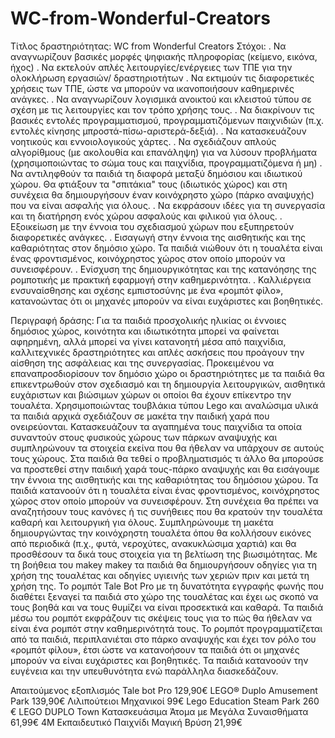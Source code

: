 # WC-from-Wonderful-Creators
Τίτλος δραστηριότητας: WC from Wonderful Creators
Στόχοι: 
. Να αναγνωρίζουν βασικές μορφές ψηφιακής πληροφορίας (κείμενο, εικόνα, ήχος)
.  Να εκτελούν απλές λειτουργίες/ενέργειες των ΤΠΕ για την ολοκλήρωση εργασιών/ δραστηριοτήτων
. Να εκτιμούν τις διαφορετικές χρήσεις των ΤΠΕ, ώστε να μπορούν να ικανοποιήσουν καθημερινές ανάγκες. 
.  Να αναγνωρίζουν λογισμικά ανοικτού και κλειστού τύπου σε σχέση με τις λειτουργίες και τον τρόπο χρήσης τους.
.  Να διακρίνουν τις βασικές εντολές προγραμματισμού, προγραμματιζόμενων παιχνιδιών (π.χ. εντολές κίνησης μπροστά-πίσω-αριστερά-δεξιά).
.  Να κατασκευάζουν νοητικούς και εννοιολογικούς χάρτες.
.  Να σχεδιάζουν απλούς αλγορίθμους (με ακολουθία και επανάληψη) για να λύσουν προβλήματα (χρησιμοποιώντας το σώμα τους και παιχνίδια, προγραμματιζόμενα ή μη) 
.  Να αντιληφθούν τα παιδιά τη διαφορά μεταξύ δημόσιου και ιδιωτικού χώρου. Θα φτιάξουν τα "σπιτάκια" τους (ιδιωτικός χώρος) και στη συνέχεια θα δημιουργήσουν έναν κοινόχρηστο χώρο (πάρκο αναψυχής) που να είναι ασφαλής για όλους.
. Να εκφράσουν ιδέες για τη συνεργασία και τη διατήρηση ενός χώρου ασφαλούς και φιλικού για όλους.
. Εξοικείωση με την έννοια του σχεδιασμού χώρων που εξυπηρετούν διαφορετικές ανάγκες.
. Εισαγωγή στην έννοια της αισθητικής και της καθαριότητας στον δημόσιο χώρο. Τα παιδιά νιώθουν ότι η τουαλέτα είναι ένας φροντισμένος, κοινόχρηστος χώρος στον οποίο μπορούν να συνεισφέρουν.
. Ενίσχυση της δημιουργικότητας και της κατανόησης της ρομποτικής με πρακτική εφαρμογή στην καθημερινότητα.
. Καλλιέργεια ενσυναίσθησης και σχέσης εμπιστοσύνης με ένα «ρομπότ φίλο», κατανοώντας ότι οι μηχανές μπορούν να είναι ευχάριστες και βοηθητικές.
 
 Περιγραφή δράσης:
Για τα παιδιά προσχολικής ηλικίας οι έννοιες  δημόσιος χώρος, κοινότητα και ιδιωτικότητα μπορεί να φαίνεται αφηρημένη, αλλά μπορεί να γίνει κατανοητή μέσα από παιχνίδια, καλλιτεχνικές δραστηριότητες και απλές ασκήσεις που προάγουν την αίσθηση της ασφάλειας και της συνεργασίας. Προκειμένου να επαναπροσδιορίσουν τον δημόσιο χώρο οι δραστηριότητες με τα παιδιά θα επικεντρωθούν στον σχεδιασμό και τη δημιουργία λειτουργικών, αισθητικά ευχάριστων και βιώσιμων χώρων οι οποίοι θα έχουν επίκεντρο την τουαλέτα. Χρησιμοποιώντας τουβλάκια τύπου Lego και αναλώσιμα υλικά τα παιδιά αρχικά σχεδιάζουν σε μακέτα την παιδική χαρά που ονειρεύονται. Κατασκευάζουν τα αγαπημένα τους παιχνίδια τα οποία συναντούν στους φυσικούς χώρους των πάρκων αναψυχής και συμπληρώνουν τα στοιχεία εκείνα που θα ήθελαν να υπάρχουν σε αυτούς τους χώρους. Στα παιδιά θα τεθεί ο προβληματισμός τι άλλο θα μπορούσε να προστεθεί στην παιδική χαρά τους-πάρκο αναψυχής  και θα εισάγουμε την έννοια της αισθητικής και της καθαριότητας του δημόσιου χώρου. Τα παιδιά κατανοούν ότι η τουαλέτα είναι ένας φροντισμένος, κοινόχρηστος χώρος στον οποίο μπορούν να συνεισφέρουν. Στη συνέχεια θα πρέπει να αναζητήσουν τους κανόνες ή τις συνήθειες που θα κρατούν την τουαλέτα καθαρή και λειτουργική για όλους. Συμπληρώνουμε τη μακέτα δημιουργώντας την κοινόχρηστη τουαλέτα όπου θα κολλήσουν εικόνες από περιοδικά (π.χ., φυτά, νεροχύτες, ανακυκλώσιμα χαρτιά) και θα προσθέσουν τα δικά τους στοιχεία για τη βελτίωση της βιωσιμότητας. Με τη βοήθεια του makey makey τα παιδιά θα δημιουργήσουν οδηγίες για τη χρήση της τουαλέτας και οδηγίες υγιεινής των χεριών πριν και μετά τη χρήση της. Το ρομπότ Tale Bot Pro με τη δυνατότητα εγγραφής φωνής που διαθέτει ξεναγεί τα παιδιά στο χώρο της τουαλέτας και έχει ως σκοπό να τους βοηθά και να τους θυμίζει να είναι προσεκτικά και καθαρά. Τα παιδιά μέσω του ρομπότ εκφράζουν τις σκέψεις τους για το πώς θα ήθελαν να είναι ένα ρομπότ στην καθημερινότητά τους. Το ρομπότ προγραμματίζεται από τα παιδιά, περιπλανιέται στο πάρκο αναψυχής και έχει τον ρόλο του  «ρομπότ φίλου», έτσι ώστε να κατανοήσουν τα παιδιά ότι οι μηχανές μπορούν να είναι ευχάριστες και βοηθητικές. Τα παιδιά κατανοούν την ευγένεια και την υπευθυνότητα ενώ παράλληλα διασκεδάζουν.

Απαιτούμενος εξοπλισμός
Tale bot Pro 129,90€
LEGO® Duplo Amusement Park 139,90€
Λιλιπούτειοι Μηχανικοί 99€ 
Lego Education Steam Park 260 €
LEGO DUPLO Town Κατασκευάσιμα Άτομα με Μεγάλα Συναισθήματα 61,99€
4M Εκπαιδευτικό Παιχνίδι Μαγική Βρύση 21,99€ 


